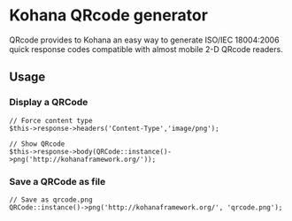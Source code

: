 Kohana QRcode generator
=======================

QRcode provides to Kohana an easy way to generate ISO/IEC 18004:2006 quick response codes compatible with almost mobile 2-D QRcode readers.


Usage
-----

### Display a QRCode

    // Force content type
    $this->response->headers('Content-Type','image/png');

    // Show QRcode         
    $this->response->body(QRCode::instance()->png('http://kohanaframework.org/')); 


### Save a QRCode as file

    // Save as qrcode.png
    QRCode::instance()->png('http://kohanaframework.org/', 'qrcode.png');

